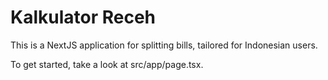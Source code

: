 # Kalkulator Receh

This is a NextJS application for splitting bills, tailored for Indonesian users.

To get started, take a look at src/app/page.tsx.
